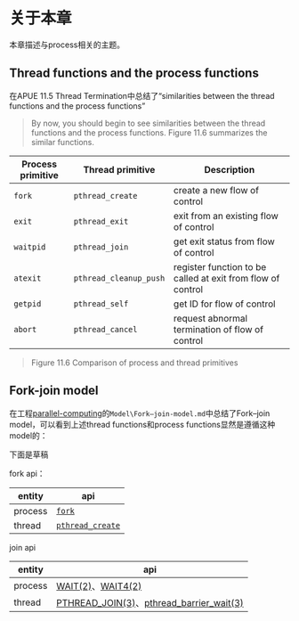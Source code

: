 # 关于本章

本章描述与process相关的主题。



## Thread functions and the process functions

在APUE 11.5 Thread Termination中总结了“similarities between the thread functions and the process functions”

> By now, you should begin to see similarities between the thread functions and the process functions. Figure 11.6 summarizes the similar functions.

| Process primitive | Thread primitive       | Description                                                 |
| ----------------- | ---------------------- | ----------------------------------------------------------- |
| `fork`            | `pthread_create`       | create a new flow of control                                |
| `exit`            | `pthread_exit`         | exit from an existing flow of control                       |
| `waitpid`         | `pthread_join`         | get exit status from flow of control                        |
| `atexit`          | `pthread_cleanup_push` | register function to be called at exit from flow of control |
| `getpid`          | `pthread_self`         | get ID for flow of control                                  |
| `abort`           | `pthread_cancel`       | request abnormal termination of flow of control             |

> Figure 11.6 Comparison of process and thread primitives



## Fork-join model

在工程[parallel-computing](https://dengking.github.io/machine-learning/)的`Model\Fork–join-model.md`中总结了Fork–join model，可以看到上述thread functions和process functions显然是遵循这种model的：

下面是草稿

fork api：

| entity  | api                                                          |
| ------- | ------------------------------------------------------------ |
| process | [`fork`](https://www.man7.org/linux/man-pages/man2/fork.2.html) |
| thread  | [`pthread_create`](https://man7.org/linux/man-pages/man3/pthread_create.3.html) |

join api

| entity  | api                                                          |
| ------- | ------------------------------------------------------------ |
| process | [WAIT(2)](http://man7.org/linux/man-pages/man2/waitpid.2.html)、[WAIT4(2)](http://man7.org/linux/man-pages/man2/wait4.2.html) |
| thread  | [PTHREAD_JOIN(3)](http://man7.org/linux/man-pages/man3/pthread_join.3.html)、[pthread_barrier_wait(3)](https://linux.die.net/man/3/pthread_barrier_wait) |

